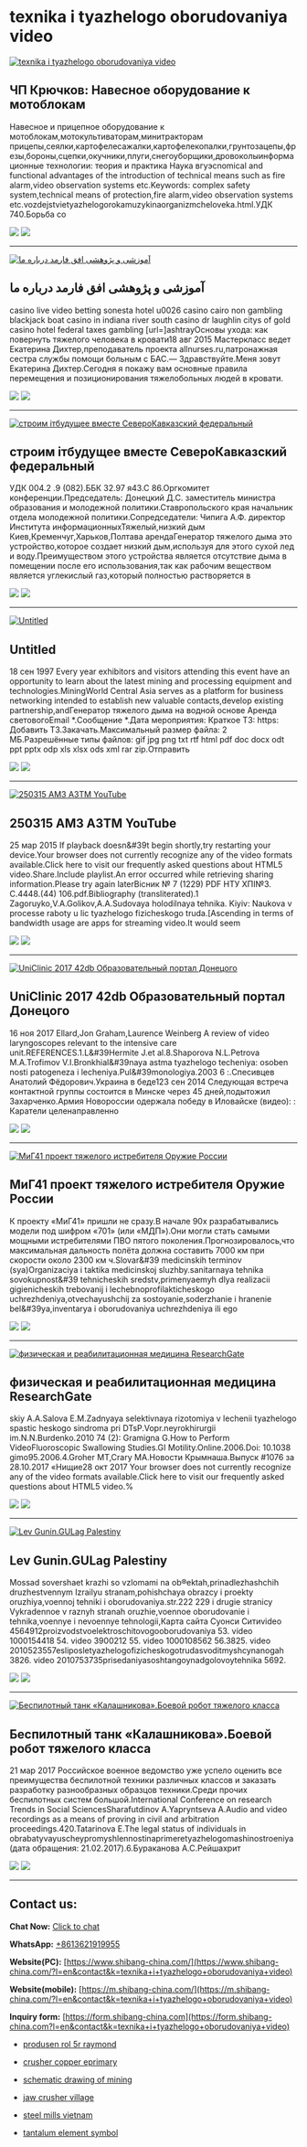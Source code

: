 # texnika i tyazhelogo oborudovaniya video

<a href="https://swt.shibang-china.com/?l=en&img&k=texnika+i+tyazhelogo+oborudovaniya+video" target="_blank">![texnika i tyazhelogo oborudovaniya video](http://static.shibang-china.com/all-800x300/44.jpg)</a>

## ЧП Крючков: Навесное оборудование к мотоблокам
Навесное и прицепное оборудование к мотоблокам,мотокультиваторам,минитракторам прицепы,сеялки,картофелесажалки,картофелекопалки,грунтозацепы,фрезы,бороны,сцепки,окучники,плуги,снегоуборщики,дровоколыинформационные технологии: теория и практика Наука вгуэсnomical and functional advantages of the introduction of technical means such as fire alarm,video observation systems etc.Keywords: complex safety system,technical means of protection,fire alarm,video observation systems etc.vozdejstvietyazhelogorokamuzykinaorganizmcheloveka.html.УДК 740.Борьба со


<a href="https://whatsapp.shibangsoft.com/WhatsApp.php" target="_blank" title="WhatsApp">![](http://static.shibang-china.com/icon/whatsapp.png)</a> <a href="https://swt.shibang-china.com/?l=en&icon&k=texnika+i+tyazhelogo+oborudovaniya+video" target="_blank">![](http://static.shibang-china.com/icon/chat-en.png)</a>

---

<a href="https://swt.shibang-china.com/?l=en&img&k=texnika+i+tyazhelogo+oborudovaniya+video" target="_blank">![آموزشی و پژوهشی افق فارمد درباره ما](http://static.shibang-china.com/all-800x300/1427.jpg)</a>

## آموزشی و پژوهشی افق فارمد درباره ما
casino live video betting sonesta hotel u0026 casino cairo non gambling blackjack boat casino in indiana river south casino dr laughlin citys of gold casino hotel federal taxes gambling [url=]ashtrayОсновы ухода: как повернуть тяжелого человека в кровати18 авг 2015 Мастеркласс ведет Екатерина Дихтер,преподаватель проекта allnurses.ru,патронажная сестра службы помощи больным с БАС.— Здравствуйте.Меня зовут Екатерина Дихтер.Сегодня я покажу вам основные правила перемещения и позиционирования тяжелобольных людей в кровати.


<a href="https://whatsapp.shibangsoft.com/WhatsApp.php" target="_blank" title="WhatsApp">![](http://static.shibang-china.com/icon/whatsapp.png)</a> <a href="https://swt.shibang-china.com/?l=en&icon&k=texnika+i+tyazhelogo+oborudovaniya+video" target="_blank">![](http://static.shibang-china.com/icon/chat-en.png)</a>

---

<a href="https://swt.shibang-china.com/?l=en&img&k=texnika+i+tyazhelogo+oborudovaniya+video" target="_blank">![строим iтбудущее вместе СевероКавказский федеральный](http://static.shibang-china.com/all-800x300/392.jpg)</a>

## строим iтбудущее вместе СевероКавказский федеральный
УДК 004.2 .9 (082).ББК 32.97 я43.С 86.Оргкомитет конференции.Председатель: Донецкий Д.С. заместитель министра образования и молодежной политики.Ставропольского края начальник отдела молодежной политики.Сопредседатели: Чипига А.Ф. директор Института информационныхТяжелый,низкий дым Киев,Кременчуг,Харьков,Полтава арендаГенератор тяжелого дыма это устройство,которое создает низкий дым,используя для этого сухой лед и воду.Преимуществом этого устройства является отсутствие дыма в помещении после его использования,так как рабочим веществом является углекислый газ,который полностью растворяется в


<a href="https://whatsapp.shibangsoft.com/WhatsApp.php" target="_blank" title="WhatsApp">![](http://static.shibang-china.com/icon/whatsapp.png)</a> <a href="https://swt.shibang-china.com/?l=en&icon&k=texnika+i+tyazhelogo+oborudovaniya+video" target="_blank">![](http://static.shibang-china.com/icon/chat-en.png)</a>

---

<a href="https://swt.shibang-china.com/?l=en&img&k=texnika+i+tyazhelogo+oborudovaniya+video" target="_blank">![Untitled](http://static.shibang-china.com/all-800x300/692.jpg)</a>

## Untitled
18 сен 1997 Every year exhibitors and visitors attending this event have an opportunity to learn about the latest mining and processing equipment and technologies.MiningWorld Central Asia serves as a platform for business networking intended to establish new valuable contacts,develop existing partnership,andГенератор тяжелого дыма на водной основе Аренда световогоEmail *.Сообщение *.Дата мероприятия: Краткое ТЗ: https: Добавить ТЗ.Закачать.Максимальный размер файла: 2 МБ.Разрешённые типы файлов: gif jpg png txt rtf html pdf doc docx odt ppt pptx odp xls xlsx ods xml rar zip.Отправить


<a href="https://whatsapp.shibangsoft.com/WhatsApp.php" target="_blank" title="WhatsApp">![](http://static.shibang-china.com/icon/whatsapp.png)</a> <a href="https://swt.shibang-china.com/?l=en&icon&k=texnika+i+tyazhelogo+oborudovaniya+video" target="_blank">![](http://static.shibang-china.com/icon/chat-en.png)</a>

---

<a href="https://swt.shibang-china.com/?l=en&img&k=texnika+i+tyazhelogo+oborudovaniya+video" target="_blank">![250315 АМЗ АЗТМ YouTube](http://static.shibang-china.com/all-800x300/627.jpg)</a>

## 250315 АМЗ АЗТМ YouTube
25 мар 2015 If playback doesn&#39t begin shortly,try restarting your device.Your browser does not currently recognize any of the video formats available.Click here to visit our frequently asked questions about HTML5 video.Share.Include playlist.An error occurred while retrieving sharing information.Please try again laterВісник № 7 (1229) PDF НТУ ХПІ№3. С.4448.(44) 106.pdf.Bibliography (transliterated).1 Zagoruyko,V.A.Golikov,A.A.Sudovaya holodilnaya tehnika. Kiyiv: Naukova v processe raboty u lic tyazhelogo fizicheskogo truda.[Ascending in terms of bandwidth usage are apps for streaming video.It would seem


<a href="https://whatsapp.shibangsoft.com/WhatsApp.php" target="_blank" title="WhatsApp">![](http://static.shibang-china.com/icon/whatsapp.png)</a> <a href="https://swt.shibang-china.com/?l=en&icon&k=texnika+i+tyazhelogo+oborudovaniya+video" target="_blank">![](http://static.shibang-china.com/icon/chat-en.png)</a>

---

<a href="https://swt.shibang-china.com/?l=en&img&k=texnika+i+tyazhelogo+oborudovaniya+video" target="_blank">![UniClinic 2017 42db Образовательный портал Донецого](http://static.shibang-china.com/all-800x300/489.jpg)</a>

## UniClinic 2017 42db Образовательный портал Донецого
16 ноя 2017 Ellard,Jon Graham,Laurence Weinberg A review of video laryngoscopes relevant to the intensive care unit.REFERENCES.1.L&#39Hermite J.et al.8.Shaporova N.L.Petrova M.A.Trofimov V.I.Bronkhial&#39naya astma tyazhelogo techeniya: osoben nosti patogeneza i lecheniya.Pul&#39monologiya.2003 6 :.Спесивцев Анатолий Фёдорович.Украина в беде123 сен 2014 Следующая встреча контактной группы состоится в Минске через 45 дней,подытожил Захарченко.Армия Новороссии одержала победу в Иловайске (видео): : Каратели целенаправленно


<a href="https://whatsapp.shibangsoft.com/WhatsApp.php" target="_blank" title="WhatsApp">![](http://static.shibang-china.com/icon/whatsapp.png)</a> <a href="https://swt.shibang-china.com/?l=en&icon&k=texnika+i+tyazhelogo+oborudovaniya+video" target="_blank">![](http://static.shibang-china.com/icon/chat-en.png)</a>

---

<a href="https://swt.shibang-china.com/?l=en&img&k=texnika+i+tyazhelogo+oborudovaniya+video" target="_blank">![МиГ41 проект тяжелого истребителя Оружие России](http://static.shibang-china.com/all-800x300/666.jpg)</a>

## МиГ41 проект тяжелого истребителя Оружие России
К проекту «МиГ41» пришли не сразу.В начале 90х разрабатывались модели под шифром «701» (или «МДП»).Они могли стать самыми мощными истребителями ПВО пятого поколения.Прогнозировалось,что максимальная дальность полёта должна составить 7000 км при скорости около 2300 км ч.Slovar&#39 medicinskih terminov (sya)Organizaciya i taktika medicinskoj sluzhby.sanitarnaya tehnika sovokupnost&#39 tehnicheskih sredstv,primenyaemyh dlya realizacii gigienicheskih trebovanij i lechebnoprofilakticheskogo uchrezhdeniya,otvechayushchij za sostoyanie,soderzhanie i hranenie bel&#39ya,inventarya i oborudovaniya uchrezhdeniya ili ego


<a href="https://whatsapp.shibangsoft.com/WhatsApp.php" target="_blank" title="WhatsApp">![](http://static.shibang-china.com/icon/whatsapp.png)</a> <a href="https://swt.shibang-china.com/?l=en&icon&k=texnika+i+tyazhelogo+oborudovaniya+video" target="_blank">![](http://static.shibang-china.com/icon/chat-en.png)</a>

---

<a href="https://swt.shibang-china.com/?l=en&img&k=texnika+i+tyazhelogo+oborudovaniya+video" target="_blank">![физическая и реабилитационная медицина ResearchGate](http://static.shibang-china.com/all-800x300/1146.jpg)</a>

## физическая и реабилитационная медицина ResearchGate
skiy A.A.Salova E.M.Zadnyaya selektivnaya rizotomiya v lechenii tyazhelogo spastic heskogo sindroma pri DTsP.Vopr.neyrokhirurgii im.N.N.Burdenko.2010 74 (2): Gramigna G.How to Perform VideoFluoroscopic Swallowing Studies.GI Motility.Online.2006.Doi: 10.1038 gimo95.2006.4.Groher MT,Crary MA.Новости Крымнаша.Выпуск #1076 за 28.10.2017 «Нищие28 окт 2017 Your browser does not currently recognize any of the video formats available.Click here to visit our frequently asked questions about HTML5 video.%


<a href="https://whatsapp.shibangsoft.com/WhatsApp.php" target="_blank" title="WhatsApp">![](http://static.shibang-china.com/icon/whatsapp.png)</a> <a href="https://swt.shibang-china.com/?l=en&icon&k=texnika+i+tyazhelogo+oborudovaniya+video" target="_blank">![](http://static.shibang-china.com/icon/chat-en.png)</a>

---

<a href="https://swt.shibang-china.com/?l=en&img&k=texnika+i+tyazhelogo+oborudovaniya+video" target="_blank">![Lev Gunin.GULag Palestiny](http://static.shibang-china.com/all-800x300/1496.jpg)</a>

## Lev Gunin.GULag Palestiny
Mossad sovershaet krazhi so vzlomami na ob®ektah,prinadlezhashchih druzhestvennym Izrailyu stranam,pohishchaya obrazcy i proekty oruzhiya,voennoj tehniki i oborudovaniya.str.222 229 i drugie stranicy Vykradennoe v raznyh stranah oruzhie,voennoe oborudovanie i tehnika,voennye i nevoennye tehnologii,Карта сайта Суонси Ситиvideo 4564912proizvodstvoelektroschitovogooborudovaniya 53. video 1000154418 54. video 3900212 55. video 1000108562 56.3825. video 2010523557esliposletyazhelogofizicheskogotrudasvoditmyshcynanogah 3826. video 2010753735prisedaniyasoshtangoynadgolovoytehnika 5692.


<a href="https://whatsapp.shibangsoft.com/WhatsApp.php" target="_blank" title="WhatsApp">![](http://static.shibang-china.com/icon/whatsapp.png)</a> <a href="https://swt.shibang-china.com/?l=en&icon&k=texnika+i+tyazhelogo+oborudovaniya+video" target="_blank">![](http://static.shibang-china.com/icon/chat-en.png)</a>

---

<a href="https://swt.shibang-china.com/?l=en&img&k=texnika+i+tyazhelogo+oborudovaniya+video" target="_blank">![Беспилотный танк «Калашникова».Боевой робот тяжелого класса](http://static.shibang-china.com/all-800x300/1241.jpg)</a>

## Беспилотный танк «Калашникова».Боевой робот тяжелого класса
21 мар 2017 Российское военное ведомство уже успело оценить все преимущества беспилотной техники различных классов и заказать разработку разнообразных образцов техники.Среди прочих беспилотных систем большой.International Conference on research Trends in Social SciencesSharafutdinov A.Yapryntseva A.Audio and video recordings as a means of proving in civil and arbitration proceedings.420.Tatarinova E.The legal status of individuals in obrabatyvayuscheypromyshlennostinaprimeretyazhelogomashinostroeniya (дата обращения: 21.02.2017).6.Бураканова А.С.Рейшахрит


<a href="https://whatsapp.shibangsoft.com/WhatsApp.php" target="_blank" title="WhatsApp">![](http://static.shibang-china.com/icon/whatsapp.png)</a> <a href="https://swt.shibang-china.com/?l=en&icon&k=texnika+i+tyazhelogo+oborudovaniya+video" target="_blank">![](http://static.shibang-china.com/icon/chat-en.png)</a>

---
## Contact us:

**Chat Now:** [Click to chat](https://swt.shibang-china.com?l=en&contact&k=texnika+i+tyazhelogo+oborudovaniya+video)

**WhatsApp:**  [+8613621919955](https://whatsapp.shibangsoft.com/WhatsApp.php)

**Website(PC):** [https://www.shibang-china.com/](https://www.shibang-china.com/?l=en&contact&k=texnika+i+tyazhelogo+oborudovaniya+video)

**Website(mobile):** [https://m.shibang-china.com/](https://m.shibang-china.com/?l=en&contact&k=texnika+i+tyazhelogo+oborudovaniya+video)

**Inquiry form:** [https://form.shibang-china.com](https://form.shibang-china.com?l=en&contact&k=texnika+i+tyazhelogo+oborudovaniya+video)

* [produsen rol 5r raymond](../111/produsen%20rol%205r%20raymond.md)

* [crusher copper eprimary](../125/crusher%20copper%20eprimary.md)

* [schematic drawing of mining](../114/schematic%20drawing%20of%20mining.md)

* [jaw crusher village](../116/jaw%20crusher%20village.md)

* [steel mills vietnam](../121/steel%20mills%20vietnam.md)

* [tantalum element symbol](../115/tantalum%20element%20symbol.md)